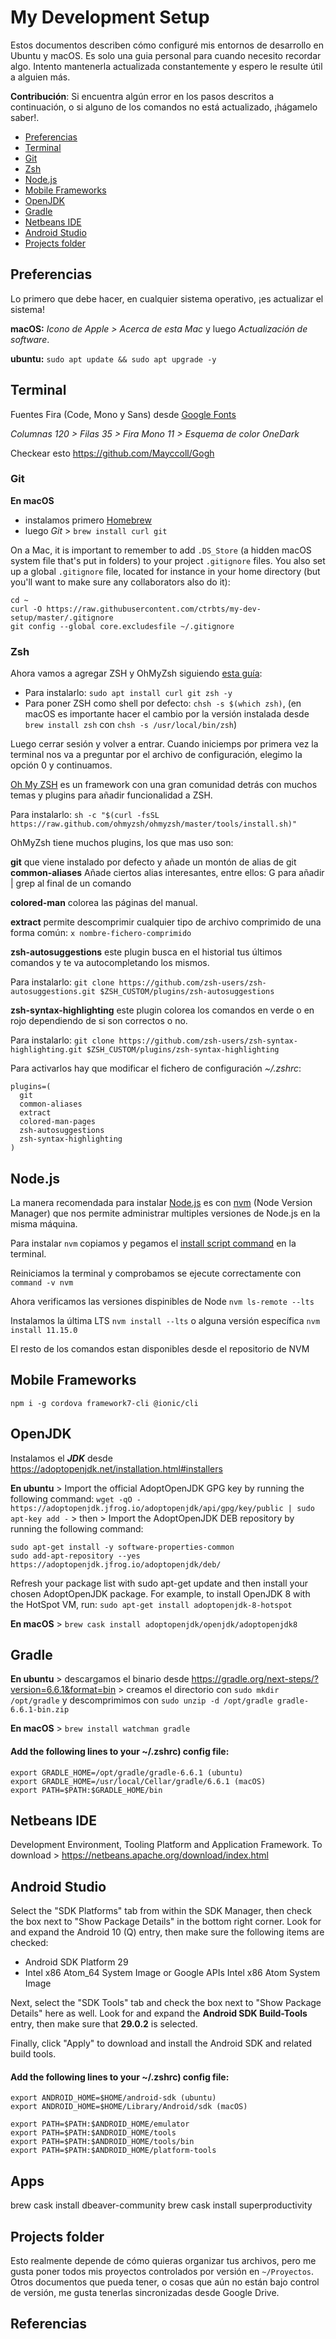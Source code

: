 # My Development Setup

Estos documentos describen cómo configuré mis entornos de desarrollo en Ubuntu y macOS. Es solo una guia personal para cuando necesito recordar algo. Intento mantenerla actualizada constantemente y espero le resulte útil a alguien más.

**Contribución**: Si encuentra algún error en los pasos descritos a continuación, o si alguno de los comandos no está actualizado, ¡hágamelo saber!.

- [Preferencias](#preferencias)
- [Terminal](#Terminal)
- [Git](#git)
- [Zsh](#zsh)
- [Node.js](#node.js)
- [Mobile Frameworks](#mobile-frameworks)
- [OpenJDK](#openjdk)
- [Gradle](#gradle)
- [Netbeans IDE](#netbeans-ide)
- [Android Studio](#android-studio)
- [Projects folder](#projects-folder)


## Preferencias

Lo primero que debe hacer, en cualquier sistema operativo, ¡es actualizar el sistema!

**macOS:** *Icono de Apple > Acerca de esta Mac* y luego *Actualización de software*.

**ubuntu:** `sudo apt update && sudo apt upgrade -y`


## Terminal

Fuentes Fira (Code, Mono y Sans) desde [Google Fonts](https://fonts.google.com/?query=fira)

*Columnas 120 > Filas 35 > Fira Mono 11 > Esquema de color OneDark*

Checkear esto https://github.com/Mayccoll/Gogh


### Git

**En macOS**

- instalamos primero [Homebrew](http://brew.sh/)
- luego *Git* > `brew install curl git`

On a Mac, it is important to remember to add `.DS_Store` (a hidden macOS system file that's put in folders) to your project `.gitignore` files. You also set up a global `.gitignore` file, located for instance in your home directory (but you'll want to make sure any collaborators also do it):

```
cd ~
curl -O https://raw.githubusercontent.com/ctrbts/my-dev-setup/master/.gitignore
git config --global core.excludesfile ~/.gitignore
```

### Zsh

Ahora vamos a agregar ZSH y OhMyZsh siguiendo [esta guía][instalar zsh]:

- Para instalarlo: `sudo apt install curl git zsh -y`
- Para poner ZSH como shell por defecto: `chsh -s $(which zsh)`, (en macOS es importante hacer el cambio por la versión instalada desde `brew install zsh` con `chsh -s /usr/local/bin/zsh`)

Luego cerrar sesión y volver a entrar. Cuando iniciemps por primera vez la terminal nos va a preguntar por el archivo de configuración, elegimo la opción 0 y continuamos.

[Oh My ZSH][omz] es un framework con una gran comunidad detrás con muchos temas y plugins para añadir funcionalidad a ZSH.

Para instalarlo: `sh -c "$(curl -fsSL https://raw.github.com/ohmyzsh/ohmyzsh/master/tools/install.sh)"`

OhMyZsh tiene muchos plugins, los que mas uso son:

**git** que viene instalado por defecto y añade un montón de alias de git **common-aliases** Añade ciertos alias interesantes, entre ellos: G para añadir | grep al final de un comando

**colored-man** colorea las páginas del manual.

**extract** permite descomprimir cualquier tipo de archivo comprimido de una forma común: `x nombre-fichero-comprimido`

**zsh-autosuggestions** este plugin busca en el historial tus últimos comandos y te va autocompletando los mismos.

Para instalarlo: `git clone https://github.com/zsh-users/zsh-autosuggestions.git $ZSH_CUSTOM/plugins/zsh-autosuggestions`

**zsh-syntax-highlighting** este plugin colorea los comandos en verde o en rojo dependiendo de si son correctos o no.

Para instalarlo: `git clone https://github.com/zsh-users/zsh-syntax-highlighting.git $ZSH_CUSTOM/plugins/zsh-syntax-highlighting`

Para activarlos hay que modificar el fichero de configuración *~/.zshrc*:

```
plugins=(
  git
  common-aliases
  extract
  colored-man-pages
  zsh-autosuggestions
  zsh-syntax-highlighting
)
```

## Node.js

La manera recomendada para instalar [Node.js](http://nodejs.org/) es con [nvm](https://github.com/creationix/nvm) (Node Version Manager) que nos permite administrar multiples versiones de Node.js en la misma máquina.

Para instalar `nvm` copiamos y pegamos el [install script command](https://github.com/creationix/nvm#install--update-script) en la terminal.

Reiniciamos la terminal y comprobamos se ejecute correctamente con `command -v nvm`

Ahora verificamos las versiones dispinibles de Node `nvm ls-remote --lts`

Instalamos la última LTS `nvm install --lts` o alguna versión específica `nvm install 11.15.0`

El resto de los comandos estan disponibles desde el repositorio de NVM


## Mobile Frameworks

`npm i -g cordova framework7-cli @ionic/cli`


## OpenJDK

Instalamos el ***JDK*** desde https://adoptopenjdk.net/installation.html#installers

**En ubuntu** > Import the official AdoptOpenJDK GPG key by running the following command: `wget -qO - https://adoptopenjdk.jfrog.io/adoptopenjdk/api/gpg/key/public | sudo apt-key add -` > then > Import the AdoptOpenJDK DEB repository by running the following command:
```
sudo apt-get install -y software-properties-common
sudo add-apt-repository --yes https://adoptopenjdk.jfrog.io/adoptopenjdk/deb/
```
Refresh your package list with sudo apt-get update and then install your chosen AdoptOpenJDK package. For example, to install OpenJDK 8 with the HotSpot VM, run: `sudo apt-get install adoptopenjdk-8-hotspot`

**En macOS** > `brew cask install adoptopenjdk/openjdk/adoptopenjdk8`

## Gradle

**En ubuntu** > descargamos el binario desde https://gradle.org/next-steps/?version=6.6.1&format=bin > creamos el directorio con `sudo mkdir /opt/gradle` y descomprimimos con `sudo unzip -d /opt/gradle gradle-6.6.1-bin.zip`

**En macOS** > `brew install watchman gradle`

#### Add the following lines to your ~/.zshrc) config file:
```
export GRADLE_HOME=/opt/gradle/gradle-6.6.1 (ubuntu)
export GRADLE_HOME=/usr/local/Cellar/gradle/6.6.1 (macOS)
export PATH=$PATH:$GRADLE_HOME/bin
```
## Netbeans IDE

Development Environment, Tooling Platform and Application Framework.
To download > https://netbeans.apache.org/download/index.html


## Android Studio

Select the "SDK Platforms" tab from within the SDK Manager, then check the box next to "Show Package Details" in the bottom right corner. Look for and expand the Android 10 (Q) entry, then make sure the following items are checked:

- Android SDK Platform 29
- Intel x86 Atom_64 System Image or Google APIs Intel x86 Atom System Image

Next, select the "SDK Tools" tab and check the box next to "Show Package Details" here as well. Look for and expand the **Android SDK Build-Tools** entry, then make sure that **29.0.2** is selected.

Finally, click "Apply" to download and install the Android SDK and related build tools.

#### Add the following lines to your ~/.zshrc) config file:
```
export ANDROID_HOME=$HOME/android-sdk (ubuntu)
export ANDROID_HOME=$HOME/Library/Android/sdk (macOS)

export PATH=$PATH:$ANDROID_HOME/emulator
export PATH=$PATH:$ANDROID_HOME/tools
export PATH=$PATH:$ANDROID_HOME/tools/bin
export PATH=$PATH:$ANDROID_HOME/platform-tools
```

## Apps
brew cask install dbeaver-community
brew cask install superproductivity

## Projects folder

Esto realmente depende de cómo quieras organizar tus archivos, pero me gusta poner todos mis proyectos controlados por versión en `~/Proyectos`. Otros documentos que pueda tener, o cosas que aún no están bajo control de versión, me gusta tenerlas sincronizadas desde Google Drive.


## Referencias

[instalar zsh]: https://www.asanzdiego.com/2018/04/instalar-y-configurar-zsh-y-ohmyzsh-en-ubuntu.html
[omz]: https://ohmyz.sh/
